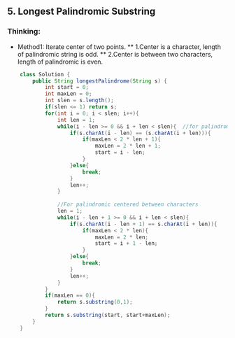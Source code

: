## 5. Longest Palindromic Substring
### Thinking:
* Method1: Iterate center of two points.
** 1.Center is a character, length of palindromic string is odd.
** 2.Center is between two characters, length of palindromic is even. 
```Java
	class Solution {
	    public String longestPalindrome(String s) {
	        int start = 0;
	        int maxLen = 0;
	        int slen = s.length();
	        if(slen <= 1) return s;
	        for(int i = 0; i < slen; i++){
	            int len = 1;
	            while(i - len >= 0 && i + len < slen){	//for palindromic centered at one point
	                if(s.charAt(i - len) == (s.charAt(i + len))){
	                    if(maxLen < 2 * len + 1){
	                        maxLen = 2 * len + 1;
	                        start = i - len;
	                    }
	                }else{
	                    break;
	                }
	                len++;
	            }
	            
	            //For palindromic centered between characters
	            len = 1;
	            while(i - len + 1 >= 0 && i + len < slen){
	                if(s.charAt(i - len + 1) == s.charAt(i + len)){
	                    if(maxLen < 2 * len){
	                        maxLen = 2 * len;
	                        start = i + 1 - len;
	                    }
	                }else{
	                    break;
	                }
	                len++;
	            }
	        }
	        if(maxLen == 0){
	            return s.substring(0,1);
	        }
	        return s.substring(start, start+maxLen);
	    }
	}
```